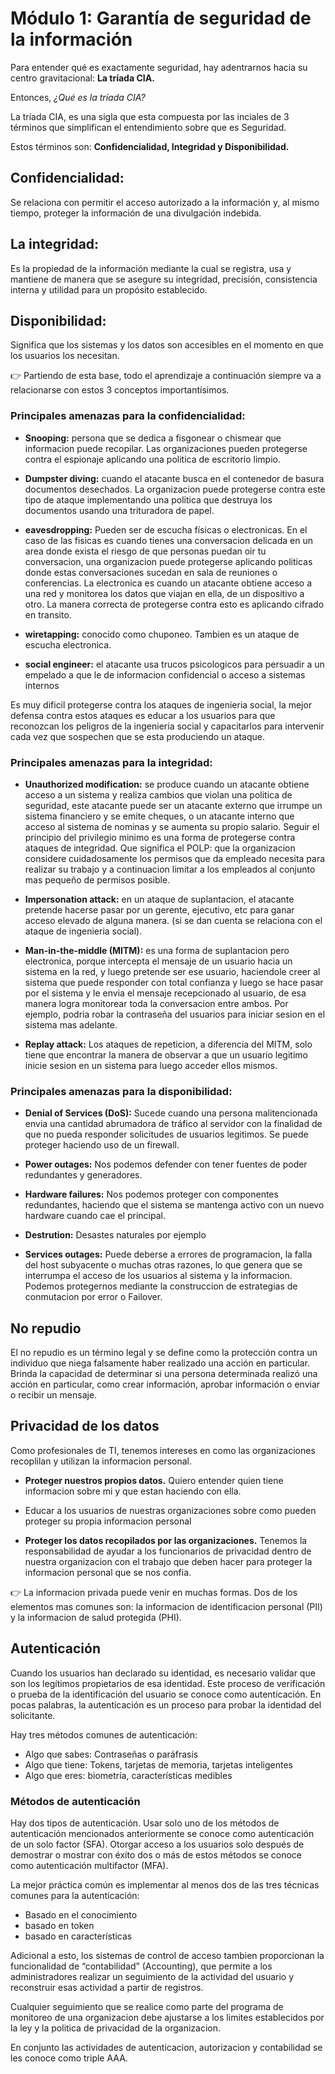 # Módulo 1: Garantía de seguridad de la información

Para entender qué es exactamente seguridad, hay adentrarnos hacia su centro gravitacional: **La tríada CIA.**

Entonces, *¿Qué es la tríada CIA?*

La tríada CIA, es una sigla que esta compuesta por las inciales de 3 términos que simplifican el entendimiento sobre que es Seguridad.

Estos términos son: **Confidencialidad, Integridad y Disponibilidad.**

## Confidencialidad:
Se relaciona con permitir el acceso autorizado a la información y, al mismo tiempo, proteger la información de una divulgación indebida.

## La integridad:
Es la propiedad de la información mediante la cual se registra, usa y mantiene de manera que se asegure su integridad, precisión, consistencia interna y utilidad para un propósito establecido.

## Disponibilidad:
Significa que los sistemas y los datos son accesibles en el momento en que los usuarios los necesitan.

👉 Partiendo de esta base, todo el aprendizaje a continuación siempre va a relacionarse con estos 3 conceptos importantísimos.

### Principales amenazas para la confidencialidad:

- **Snooping:** persona que se dedica a fisgonear o chismear que informacion puede recopilar. Las organizaciones pueden protegerse contra el espionaje aplicando una politica de escritorio limpio.

- **Dumpster diving:** cuando el atacante busca en el contenedor de basura documentos desechados. La organizacion puede protegerse contra este tipo de ataque implementando una politica que destruya los documentos usando una trituradora de papel.

- **eavesdropping:** Pueden ser de escucha físicas o electronicas. En el caso de las fisicas es cuando tienes una conversacion delicada en un area donde exista el riesgo de que personas puedan oir tu conversacion, una organizacion puede protegerse aplicando politicas donde estas conversaciones sucedan en sala de reuniones o conferencias. La electronica es cuando un atacante obtiene acceso a una red y monitorea los datos que viajan en ella, de un dispositivo a otro. La manera correcta de protegerse contra esto es aplicando cifrado en transito.

- **wiretapping:** conocido como chuponeo. Tambien es un ataque de escucha electronica.

- **social engineer:** el atacante usa trucos psicologicos para persuadir a un empelado a que le de informacion confidencial o acceso a sistemas internos

Es muy dificil protegerse contra los ataques de ingenieria social, la mejor defensa contra estos ataques es educar a los usuarios para que reconozcan los peligros de la ingenieria social y capacitarlos para intervenir cada vez que sospechen que se esta produciendo un ataque.

### Principales amenazas para la integridad:

- **Unauthorized modification:** se produce cuando un atacante obtiene acceso a un sistema y realiza cambios que violan una politica de seguridad, este atacante puede ser un atacante externo que irrumpe un sistema financiero y se emite cheques, o un atacante interno que acceso al sistema de nominas y se aumenta su propio salario. Seguir el principio del privilegio minimo es una forma de protegerse contra ataques de integridad. Que significa el POLP: que la organizacion considere cuidadosamente los permisos que da empleado necesita para realizar su trabajo y a continuacion limitar a los empleados al conjunto mas pequeño de permisos posible.

- **Impersonation attack:** en un ataque de suplantacion, el atacante pretende hacerse pasar por un gerente, ejecutivo, etc para ganar acceso elevado de alguna manera. (si se dan cuenta se relaciona con el ataque de ingenieria social).

- **Man-in-the-middle (MITM):** es una forma de suplantacion pero electronica, porque intercepta el mensaje de un usuario hacia un sistema en la red, y luego pretende ser ese usuario, haciendole creer al sistema que puede responder con total confianza y luego se hace pasar por el sistema y le envia el mensaje recepcionado al usuario, de esa manera logra monitorear toda la conversacion entre ambos. Por ejemplo, podria robar la contraseña del usuarios para iniciar sesion en el sistema mas adelante.

- **Replay attack:** Los ataques de repeticion, a diferencia del MITM, solo tiene que encontrar la manera de observar a que un usuario legitimo inicie sesion en un sistema para luego acceder ellos mismos.

### Principales amenazas para la disponibilidad:

- **Denial of Services (DoS):** Sucede cuando una persona malitencionada envia una cantidad abrumadora de tráfico al servidor con la finalidad de que no pueda responder solicitudes de usuarios legitimos. Se puede proteger haciendo uso de un firewall.

- **Power outages:** Nos podemos defender con tener fuentes de poder redundantes y generadores.

- **Hardware failures:** Nos podemos proteger con componentes redundantes, haciendo que el sistema se mantenga activo con un nuevo hardware cuando cae el principal.

- **Destrution:** Desastes naturales por ejemplo

- **Services outages:** Puede deberse a errores de programacion, la falla del host subyacente o muchas otras razones, lo que genera que se interrumpa el acceso de los usuarios al sistema y la informacion. Podemos protegernos mediante la construccion de estrategias de conmutacion por error o Failover.

## No repudio

El no repudio es un término legal y se define como la protección contra un individuo que niega falsamente haber realizado una acción en particular. Brinda la capacidad de determinar si una persona determinada realizó una acción en particular, como crear información, aprobar información o enviar o recibir un mensaje.

## Privacidad de los datos

Como profesionales de TI, tenemos intereses en como las organizaciones recoplilan y utilizan la informacion personal. 

- **Proteger nuestros propios datos.** Quiero entender quien tiene informacion sobre mi y que estan haciendo con ella.

- Educar a los usuarios de nuestras organizaciones sobre como pueden proteger su propia informacion personal

- **Proteger los datos recopilados por las organizaciones.** Tenemos la responsabilidad de ayudar a los funcionarios de privacidad dentro de nuestra organizacion con el trabajo que deben hacer para proteger la informacion personal que se nos confia.

👉 La informacion privada puede venir en muchas formas. Dos de los elementos mas comunes son: la informacion de identificacion personal (PII) y la informacion de salud protegida (PHI).

## Autenticación

Cuando los usuarios han declarado su identidad, es necesario validar que son los legítimos propietarios de esa identidad. Este proceso de verificación o prueba de la identificación del usuario se conoce como autenticación. En pocas palabras, la autenticación es un proceso para probar la identidad del solicitante.

Hay tres métodos comunes de autenticación:

- Algo que sabes: Contraseñas o paráfrasis
- Algo que tiene: Tokens, tarjetas de memoria, tarjetas inteligentes
- Algo que eres: biometría, características medibles

### Métodos de autenticación

Hay dos tipos de autenticación. Usar solo uno de los métodos de autenticación mencionados anteriormente se conoce como autenticación de un solo factor (SFA). Otorgar acceso a los usuarios solo después de demostrar o mostrar con éxito dos o más de estos métodos se conoce como autenticación multifactor (MFA).

La mejor práctica común es implementar al menos dos de las tres técnicas comunes para la autenticación:

- Basado en el conocimiento
- basado en token
- basado en características

Adicional a esto, los sistemas de control de acceso tambien proporcionan la funcionalidad de “contabilidad” (Accounting), que permite a los administradores realizar un seguimiento de la actividad del usuario y reconstruir esas actividad a partir de registros. 

Cualquier seguimiento que se realice como parte del programa de monitoreo de una organizacion debe ajustarse a los limites establecidos por la ley y la politica de privacidad de la organizacion.

En conjunto las actividades de autenticacion, autorizacion y contabilidad se les conoce como triple AAA.
